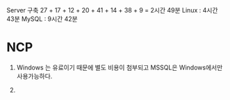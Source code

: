 Server 구축 27 + 17 + 12 + 20 + 41 + 14 + 38  + 9 = 2시간 49분
Linux : 4시간 43분
MySQL : 9시간 42분


# NCP

1. Windows 는 유료이기 때문에 별도 비용이 첨부되고 MSSQL은 Windows에서만 사용가능하다.

2. 
